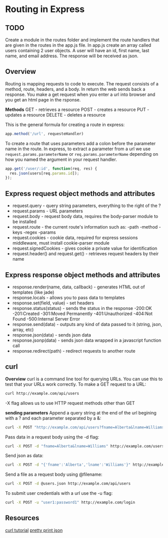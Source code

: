 # Routing in Express

## TODO
Create a module in the routes folder and implement
the route handlers that are given in the routes in the app.js file. In app.js create an array called users containing 2
user objects. A user will have an id, first name, last name, and email address. The response will be received as json.

## Overview
Routing is mapping requests to code to execute.  The request consists of a method, route, headers, and a body. In return the web sends back a response.  You make a get request when you enter a url into browser and you get an html page in the rsponse.  

**Methods**
GET - retrieves a resource
POST - creates a resource
PUT - updates a resource
DELETE - deletes a resource

This is the general formula for creating a route in express:
```js
app.method('/url', requesteHandler)
```

To create a route that uses parameters add a colon before the parameter name in the route. In express, to extract a parameter from a url we use `request.params.parameterName` or `req.params.parameterName` depending on how you named the argument in your request handler. 
```js
app.get('/user/:id', function(req, res) {
  res.json(users[req.params.id]);
});
```
## Express request object methods and attributes

- request.query - query string parameters, everything to the right of the ?
- request.params - URL parameters
- request.body - request body data, requires the body-parser module to be installed
- request.route - the current route's information such as: 
	-path
	-method
	-keys
	-regex
	-params
- request.cookies - cookie data, required for express sessions middleware, must install cookie-parser module
- request.signedCookies - gives cookie a private value for identification
- request.header() and request.get() - retrieves request headers by their name

## Express response object methods and attributes

- response.render(name, data, callback) - generates HTML out of templates (like jade)
- response.locals - allows you to pass data to templates
- response.set(field, value) - set headers
- response.status(status) - sends the status in the response
	-200:OK
	-201:Created
	-301:Moved Permanently
	-401:Unauthorized
	-404:Not Found
	-500:Internal Server Error 
- response.send(data) - outputs any kind of data passed to it (string, json, array, etc)
- response.json(data) - sends json data
- response.jsonp(data) - sends json data wrapped in a javascript function call
- response.redirect(path) - redirect requests to another route

## curl

**Overview**
curl is a command line tool for querying URLs. You can use this to 
test that your URLs work correctly. 
To make  a GET request to a URL:
```bash
curl http://example.com/api/users
```
-X flag allows us to use HTTP request methods other than GET

**sending parameters**
Append a query string at the end of the url begining with a ? 
and each parameter separated by a &:
```bash
curl -X POST "http://example.com/api/users?fname=Alberta&lname=Williams"
```
Pass data in a request body using the -d flag:
```bash
curl -X POST -d "fname=Alberta&lname=Williams" http://example.com/users
```
Send json as data:
```bash
curl -X POST -d "{'fname':'Alberta','lname':'Williams'}" http://example.com/users
```
Send a file as a request body using @filename:
```bash
curl -X POST -d @users.json http://example.com/api/users
```
To submit user credentials with a url use the -u flag:
```bash
curl -X POST -u "user1:password1" http://example.com/login
```

## Resources
[curl tutorial](http://conqueringthecommandline.com/book/curl)
[pretty print json](http://benw.me/posts/colourized-pretty-printed-json-with-curl/)
